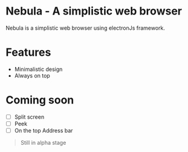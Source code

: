 # Nebula - A simplistic web browser

Nebula is a simplistic web browser using electronJs framework.

# Features
- Minimalistic design
- Always on top 

# Coming soon
- [ ] Split screen
- [ ] Peek
- [ ] On the top Address bar

> Still in alpha stage
